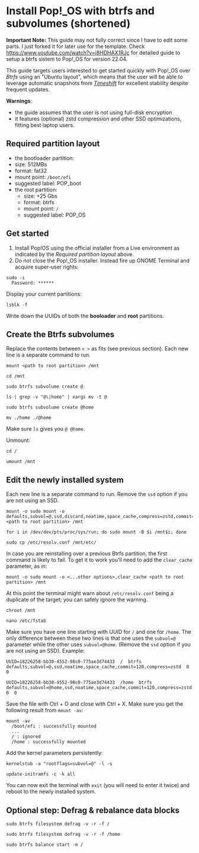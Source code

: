 # Install Pop!_OS with **btrfs** and subvolumes (shortened)

**Important Note:** This guide may not fully correct since I have to edit some parts. I just forked it for later use for the template. Check https://www.youtube.com/watch?v=i8HDHAX1RJc for detailed guide to setup a btrfs sistem to Pop!_OS for version 22.04.

This guide targets users interested to get started quickly with Pop!\_OS over _Btrfs_ using an "Ubuntu layout", which means that the user will be able to leverage automatic snapshots from [_Timeshift_](https://github.com/linuxmint/timeshift) for excellent stability despite frequent updates.

__Warnings__:
- the guide assumes that the user is not using full-disk encryption
- it features (optional) zstd compression and other SSD optimizations, fitting best laptop users.

## Required partition layout
- the bootloader partition:
 - size: 512MBs
 - format: fat32
 - mount point: `/boot/efi`
 - suggested label: POP_boot
- the root partition:
  - size: +25 Gbs
  - format: btrfs
  - mount point: `/`
  - suggested label: POP_OS

## Get started

1. Install Pop!OS using the official installer from a Live environment as indicated by the _Required partition layout_ above.
2. Do not close the Pop!_OS installer. Instead fire up GNOME Terminal and acquire super-user rights:

```
sudo -i
  Password: ******
```
  
Display your current partitions:
```
lsblk -f
```

Write down the UUIDs of both the __booloader__ and __root__ partitions.

## Create the Btrfs subvolumes

Replace the contents between `< >` as fits (see previous section). Each new line is a separate command to run.

```
mount <path to root partition> /mnt

cd /mnt

sudo btrfs subvolume create @

ls | grep -v "@\|home" | xargs mv -t @

sudo btrfs subvolume create @home

mv ./home ./@home
```

Make sure `ls` gives you `@ @home`.

Unmount:
```
cd /

umount /mnt
```

## Edit the newly installed system

Each new line is a separate command to run. Remove the `ssd` option if you are not using an SSD.
```
mount -o sudo mount -o defaults,subvol=@,ssd,discard,noatime,space_cache,compress=zstd,commit=120 <path to root partition> /mnt

for i in /dev/dev/pts/proc/sys/run; do sudo mount -B $i /mnt$i; done

sudo cp /etc/resolv.conf /mnt/etc/
```

In case you are reinstalling over a previous Btrfs partition, the first command is likely to fail. To get it to work you'll need to add the `clear_cache` parameter, as in:

```
mount -o sudo mount -o <...other options>,clear_cache <path to root partition> /mnt
```

At this point the terminal might warn about `/etc/resolv.conf` being a duplicate of the target; you can safely ignore the warning.

```
chroot /mnt

nano /etc/fstab
```

Make sure you have one line starting with UUID for `/` and one for `/home`. The only difference between these two lines is that one uses the `subvol=@` parameter while the other uses `subvol=@home`. (Remove the `ssd` option if you are not using an SSD). Example:

```
UUID=18226258-bb30-4552-98c0-775ae3d74433  /  btrfs  defaults,subvol=@,ssd,noatime,space_cache,commit=120,compress=zstd  0  0

UUID=18226258-bb30-4552-98c0-775ae3d74433  /home  btrfs  defaults,subvol=@home,ssd,noatime,space_cache,commit=120,compress=zstd  0  0
```
Save the file with Ctrl + O and close with Ctrl + X. Make sure you get the following result from `mount -av`:

```
mount -av
  /boot/efi : successfully mounted
  ...
  / : ignored
  /home : successfully mounted
```

Add the kernel parameters persistently:

```
kernelstub -a "rootflags=subvol=@" -l -s

update-initramfs -c -k all
```
You can now exit the terminal with `exit` (you will need to enter it twice) and reboot to the newly installed system.

## Optional step: Defrag & rebalance data blocks

```
sudo btrfs filesystem defrag -v -r -f /

sudo btrfs filesystem defrag -v -r -f /home

sudo btrfs balance start -m /
```
